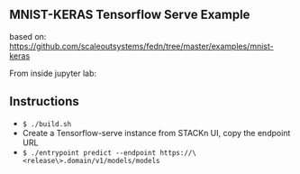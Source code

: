 ## MNIST-KERAS Tensorflow Serve Example

based on: https://github.com/scaleoutsystems/fedn/tree/master/examples/mnist-keras

From inside jupyter lab:

## Instructions
- `$ ./build.sh`
- Create a Tensorflow-serve instance from STACKn UI, copy the endpoint URL
- `$ ./entrypoint predict --endpoint https://\<release\>.domain/v1/models/models`
